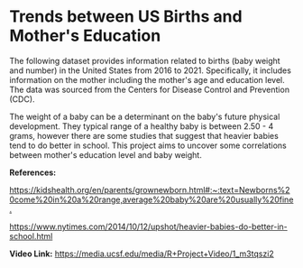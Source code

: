 # Trends between US Births and Mother's Education

The following dataset provides information related to births (baby weight and number) in the United States from 2016 to 2021. Specifically, it includes information on the mother including the mother's age and education level. The data was sourced from the Centers for Disease Control and Prevention (CDC).

The weight of a baby can be a determinant on the baby's future physical development. They typical range of a healthy baby is between 2.50 - 4 grams, however there are some studies that suggest that heavier babies tend to do better in school. This project aims to uncover some correlations between mother's education level and baby weight.

**References:**

<https://kidshealth.org/en/parents/grownewborn.html#:~:text=Newborns%20come%20in%20a%20range,average%20baby%20are%20usually%20fine.>

<https://www.nytimes.com/2014/10/12/upshot/heavier-babies-do-better-in-school.html>

**Video Link:** <https://media.ucsf.edu/media/R+Project+Video/1_m3tqszi2>
